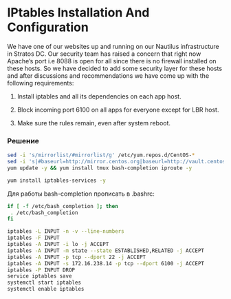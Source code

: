 # IPtables Installation And Configuration

We have one of our websites up and running on our Nautilus infrastructure in Stratos DC. Our security team has raised a concern that right now Apache’s port i.e 8088 is open for all since there is no firewall installed on these hosts. So we have decided to add some security layer for these hosts and after discussions and recommendations we have come up with the following requirements:


1. Install iptables and all its dependencies on each app host.

2. Block incoming port 6100 on all apps for everyone except for LBR host.

3. Make sure the rules remain, even after system reboot.

### Решение

```bash
sed -i 's/mirrorlist/#mirrorlist/g' /etc/yum.repos.d/CentOS-*
sed -i 's|#baseurl=http://mirror.centos.org|baseurl=http://vault.centos.org|g' /etc/yum.repos.d/CentOS-*
yum update -y && yum install tmux bash-completion iproute -y 

yum install iptables-services -y
```

Для работы bash-completion прописать в .bashrc:
```bash
if [ -f /etc/bash_completion ]; then
 . /etc/bash_completion
fi
```

```bash
iptables -L INPUT -n -v --line-numbers
iptables -F INPUT
iptables -A INPUT -i lo -j ACCEPT
iptables -A INPUT -m state --state ESTABLISHED,RELATED -j ACCEPT
iptables -A INPUT -p tcp --dport 22 -j ACCEPT
iptables -A INPUT -s 172.16.238.14 -p tcp --dport 6100 -j ACCEPT
iptables -P INPUT DROP
service iptables save
systemctl start iptables
systemctl enable iptables


```


